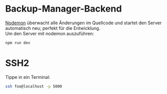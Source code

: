 # Backup-Manager-Backend
[Nodemon](https://nodemon.io/) überwacht alle Änderungen im Quellcode und startet den Server automatisch neu; perfekt für die Entwicklung.  
Um den Server mit nodemon auszuführen:  
```bash
npm run dev
```
# SSH2
Tippe in ein Terminal:  
```bash
ssh foo@localhost -p 5000
```
